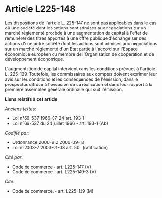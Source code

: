 # Article L225-148

Les dispositions de l'article L. 225-147 ne sont pas applicables dans le cas où une société dont les actions sont admises aux
négociations sur un marché réglementé procède à une augmentation de capital à l'effet de rémunérer des titres apportés à une
offre publique d'échange sur des actions d'une autre société dont les actions sont admises aux négociations sur un marché
réglementé d'un Etat partie à l'accord sur l'Espace économique européen ou membre de l'Organisation de coopération et de
développement économique.

L'augmentation de capital intervient dans les conditions prévues à l'article L. 225-129. Toutefois, les commissaires aux
comptes doivent exprimer leur avis sur les conditions et les conséquences de l'émission, dans le prospectus diffusé à
l'occasion de sa réalisation et dans leur rapport à la première assemblée générale ordinaire qui suit l'émission.

**Liens relatifs à cet article**

_Anciens textes_:

  - Loi n°66-537 1966-07-24 art. 193-1
  - Loi n°66-537 du 24 juillet 1966 - art. 193-1 (Ab)

_Codifié par_:

  - Ordonnance 2000-912 2000-09-18
  - Loi n°2003-7 2003-01-03 art. 50 I (ratification)

_Cité par_:

  - Code de commerce - art. L225-147 (V)
  - Code de commerce - art. L225-149-3 (V)

_Cite_:

  - Code de commerce. - art. L225-129 (M)
